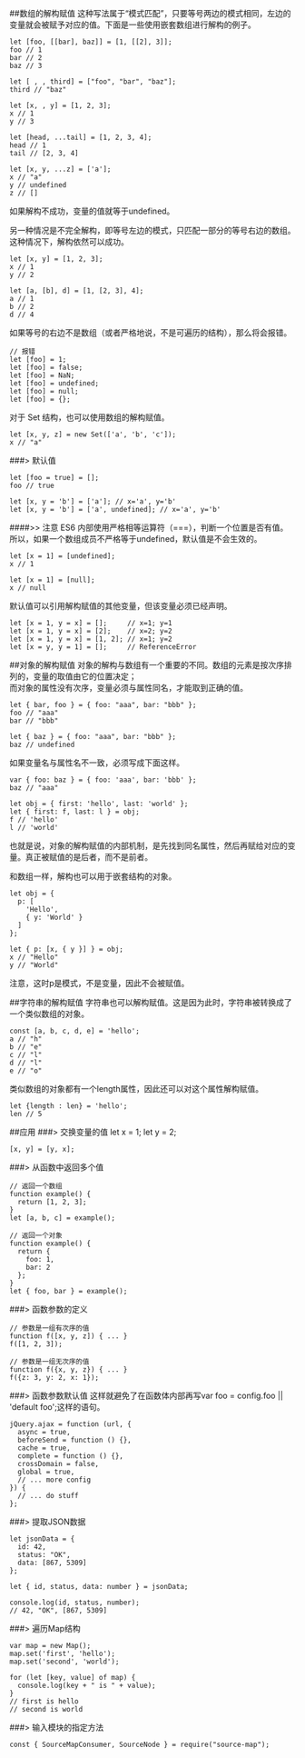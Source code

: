 ##数组的解构赋值
这种写法属于“模式匹配”，只要等号两边的模式相同，左边的变量就会被赋予对应的值。下面是一些使用嵌套数组进行解构的例子。

	let [foo, [[bar], baz]] = [1, [[2], 3]];
	foo // 1
	bar // 2
	baz // 3
	
	let [ , , third] = ["foo", "bar", "baz"];
	third // "baz"
	
	let [x, , y] = [1, 2, 3];
	x // 1
	y // 3
	
	let [head, ...tail] = [1, 2, 3, 4];
	head // 1
	tail // [2, 3, 4]
	
	let [x, y, ...z] = ['a'];
	x // "a"
	y // undefined
	z // []

如果解构不成功，变量的值就等于undefined。

另一种情况是不完全解构，即等号左边的模式，只匹配一部分的等号右边的数组。这种情况下，解构依然可以成功。

	let [x, y] = [1, 2, 3];
	x // 1
	y // 2
	
	let [a, [b], d] = [1, [2, 3], 4];
	a // 1
	b // 2
	d // 4

如果等号的右边不是数组（或者严格地说，不是可遍历的结构），那么将会报错。
	
	// 报错
	let [foo] = 1;
	let [foo] = false;
	let [foo] = NaN;
	let [foo] = undefined;
	let [foo] = null;
	let [foo] = {};

对于 Set 结构，也可以使用数组的解构赋值。

	let [x, y, z] = new Set(['a', 'b', 'c']);
	x // "a"

###> 默认值

	let [foo = true] = [];
	foo // true
	
	let [x, y = 'b'] = ['a']; // x='a', y='b'
	let [x, y = 'b'] = ['a', undefined]; // x='a', y='b'

####>> 注意
ES6 内部使用严格相等运算符（===），判断一个位置是否有值。<br/>
所以，如果一个数组成员不严格等于undefined，默认值是不会生效的。

	let [x = 1] = [undefined];
	x // 1
	
	let [x = 1] = [null];
	x // null

默认值可以引用解构赋值的其他变量，但该变量必须已经声明。

	let [x = 1, y = x] = [];     // x=1; y=1
	let [x = 1, y = x] = [2];    // x=2; y=2
	let [x = 1, y = x] = [1, 2]; // x=1; y=2
	let [x = y, y = 1] = [];     // ReferenceError

##对象的解构赋值
对象的解构与数组有一个重要的不同。数组的元素是按次序排列的，变量的取值由它的位置决定；<br/>
而对象的属性没有次序，变量必须与属性同名，才能取到正确的值。

	let { bar, foo } = { foo: "aaa", bar: "bbb" };
	foo // "aaa"
	bar // "bbb"
	
	let { baz } = { foo: "aaa", bar: "bbb" };
	baz // undefined

如果变量名与属性名不一致，必须写成下面这样。

	var { foo: baz } = { foo: 'aaa', bar: 'bbb' };
	baz // "aaa"
	
	let obj = { first: 'hello', last: 'world' };
	let { first: f, last: l } = obj;
	f // 'hello'
	l // 'world'

也就是说，对象的解构赋值的内部机制，是先找到同名属性，然后再赋给对应的变量。真正被赋值的是后者，而不是前者。

和数组一样，解构也可以用于嵌套结构的对象。

	let obj = {
	  p: [
	    'Hello',
	    { y: 'World' }
	  ]
	};
	
	let { p: [x, { y }] } = obj;
	x // "Hello"
	y // "World"

注意，这时p是模式，不是变量，因此不会被赋值。

##字符串的解构赋值
字符串也可以解构赋值。这是因为此时，字符串被转换成了一个类似数组的对象。

	const [a, b, c, d, e] = 'hello';
	a // "h"
	b // "e"
	c // "l"
	d // "l"
	e // "o"

类似数组的对象都有一个length属性，因此还可以对这个属性解构赋值。

	let {length : len} = 'hello';
	len // 5

##应用
###> 交换变量的值
	let x = 1;
	let y = 2;
	
	[x, y] = [y, x];

###> 从函数中返回多个值

	// 返回一个数组
	function example() {
	  return [1, 2, 3];
	}
	let [a, b, c] = example();
	
	// 返回一个对象
	function example() {
	  return {
	    foo: 1,
	    bar: 2
	  };
	}
	let { foo, bar } = example();

###> 函数参数的定义

	// 参数是一组有次序的值
	function f([x, y, z]) { ... }
	f([1, 2, 3]);
	
	// 参数是一组无次序的值
	function f({x, y, z}) { ... }
	f({z: 3, y: 2, x: 1});

###> 函数参数默认值
这样就避免了在函数体内部再写var foo = config.foo || 'default foo';这样的语句。

	jQuery.ajax = function (url, {
	  async = true,
	  beforeSend = function () {},
	  cache = true,
	  complete = function () {},
	  crossDomain = false,
	  global = true,
	  // ... more config
	}) {
	  // ... do stuff
	};

###> 提取JSON数据

	let jsonData = {
	  id: 42,
	  status: "OK",
	  data: [867, 5309]
	};
	
	let { id, status, data: number } = jsonData;
	
	console.log(id, status, number);
	// 42, "OK", [867, 5309]

###> 遍历Map结构

	var map = new Map();
	map.set('first', 'hello');
	map.set('second', 'world');
	
	for (let [key, value] of map) {
	  console.log(key + " is " + value);
	}
	// first is hello
	// second is world

###> 输入模块的指定方法

	const { SourceMapConsumer, SourceNode } = require("source-map");